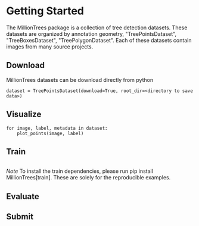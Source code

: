# Getting Started

The MillionTrees package is a collection of tree detection datasets. These datasets are organized by annotation geometry, "TreePointsDataset", "TreeBoxesDataset", "TreePolygonDataset". Each of these datasets contain images from many source projects. 

## Download

MillionTrees datasets can be download directly from python

```
dataset = TreePointsDataset(download=True, root_dir=<directory to save data>) 
```

## Visualize

```
for image, label, metadata in dataset:
    plot_points(image, label)
```

## Train
```

```

*Note* To install the train dependencies, please run pip install MillionTrees[train]. These are solely for the reproducible examples.

## Evaluate

## Submit